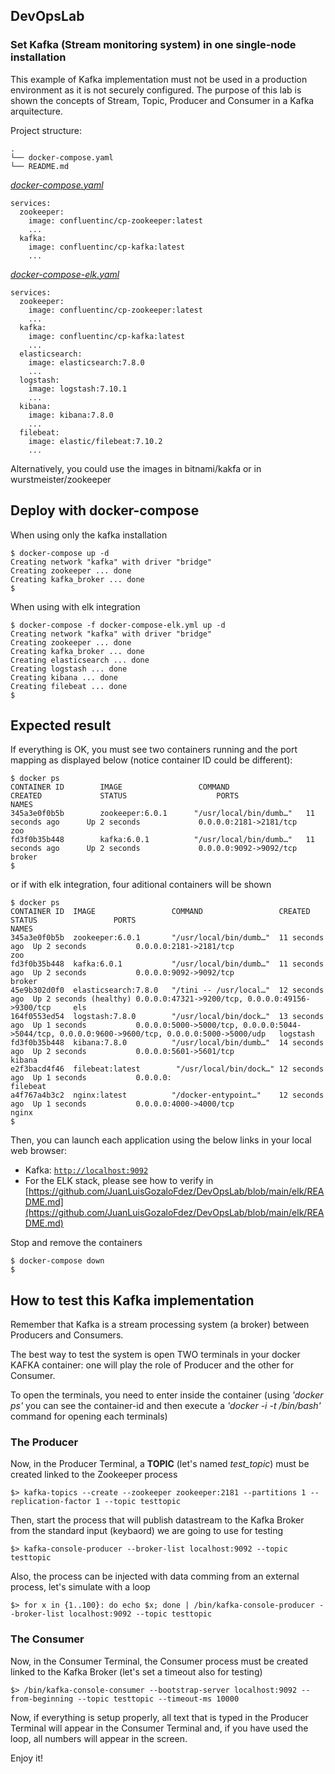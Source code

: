 ## DevOpsLab
### Set Kafka (Stream monitoring system) in one single-node installation

This example of Kafka implementation must not be used in a production environment as it is not securely configured.
The purpose of this lab is shown the concepts of Stream, Topic, Producer and Consumer in a Kafka arquitecture.

Project structure:
```
.
└── docker-compose.yaml
└── README.md
```

[_docker-compose.yaml_](docker-compose.yaml)
```
services:
  zookeeper:
    image: confluentinc/cp-zookeeper:latest
    ...
  kafka:
    image: confluentinc/cp-kafka:latest
    ...
```
[_docker-compose-elk.yaml_](docker-compose-elk.yaml)
```
services:
  zookeeper:
    image: confluentinc/cp-zookeeper:latest
    ...
  kafka:
    image: confluentinc/cp-kafka:latest
    ...
  elasticsearch:
    image: elasticsearch:7.8.0
    ...
  logstash:
    image: logstash:7.10.1
    ...
  kibana:
    image: kibana:7.8.0
    ...
  filebeat:
    image: elastic/filebeat:7.10.2
    ...
```
Alternatively, you could use the images in bitnami/kakfa or in wurstmeister/zookeeper

## Deploy with docker-compose
When using only the kafka installation
```
$ docker-compose up -d
Creating network "kafka" with driver "bridge"
Creating zookeeper ... done
Creating kafka_broker ... done
$
```

When using with elk integration
```
$ docker-compose -f docker-compose-elk.yml up -d
Creating network "kafka" with driver "bridge"
Creating zookeeper ... done
Creating kafka_broker ... done
Creating elasticsearch ... done
Creating logstash ... done
Creating kibana ... done
Creating filebeat ... done
$
```

## Expected result

If everything is OK, you must see two containers running and the port mapping as displayed below (notice container ID could be different):
```
$ docker ps
CONTAINER ID        IMAGE                 COMMAND                  CREATED             STATUS                    PORTS                                                                                            NAMES
345a3e0f0b5b        zookeeper:6.0.1      "/usr/local/bin/dumb…"   11 seconds ago      Up 2 seconds             0.0.0.0:2181->2181/tcp                                                                           zoo
fd3f0b35b448        kafka:6.0.1          "/usr/local/bin/dumb…"   11 seconds ago      Up 2 seconds             0.0.0.0:9092->9092/tcp                                                                           broker
$
```
or if with elk integration, four aditional containers will be shown
```
$ docker ps
CONTAINER ID  IMAGE                 COMMAND                 CREATED         STATUS                 PORTS                                                NAMES
345a3e0f0b5b  zookeeper:6.0.1       "/usr/local/bin/dumb…"  11 seconds ago  Up 2 seconds           0.0.0.0:2181->2181/tcp                               zoo
fd3f0b35b448  kafka:6.0.1           "/usr/local/bin/dumb…"  11 seconds ago  Up 2 seconds           0.0.0.0:9092->9092/tcp                               broker
45e9b302d0f0  elasticsearch:7.8.0   "/tini -- /usr/local…"  12 seconds ago  Up 2 seconds (healthy) 0.0.0.0:47321->9200/tcp, 0.0.0.0:49156->9300/tcp     els
164f0553ed54  logstash:7.8.0        "/usr/local/bin/dock…"  13 seconds ago  Up 1 seconds           0.0.0.0:5000->5000/tcp, 0.0.0.0:5044->5044/tcp, 0.0.0.0:9600->9600/tcp, 0.0.0.0:5000->5000/udp   logstash
fd3f0b35b448  kibana:7.8.0          "/usr/local/bin/dumb…"  14 seconds ago  Up 2 seconds           0.0.0.0:5601->5601/tcp                               kibana
e2f3bacd4f46  filebeat:latest        "/usr/local/bin/dock…" 12 seconds ago  Up 1 seconds           0.0.0.0:                                             filebeat
a4f767a4b3c2  nginx:latest          "/docker-entypoint…"    12 seconds ago  Up 1 seconds           0.0.0.0:4000->4000/tcp                               nginx
$ 
```
Then, you can launch each application using the below links in your local web browser:

* Kafka: [`http://localhost:9092`](http://localhost:9092)
* For the ELK stack, please see how to verify in [https://github.com/JuanLuisGozaloFdez/DevOpsLab/blob/main/elk/README.md](https://github.com/JuanLuisGozaloFdez/DevOpsLab/blob/main/elk/README.md)

Stop and remove the containers
```
$ docker-compose down
$
```

## How to test this Kafka implementation
Remember that Kafka is a stream processing system (a broker) between Producers and Consumers.

The best way to test the system is open TWO terminals in your docker KAFKA container: one will play the role of Producer and the other for Consumer.

To open the terminals, you need to enter inside the container (using *'docker ps'* you can see the container-id and then execute a *'docker -i -t <container-id> /bin/bash'* command for opening each terminals)

### The Producer
Now, in the Producer Terminal, a **TOPIC** (let's named *test_topic*) must be created linked to the Zookeeper process
```
$> kafka-topics --create --zookeeper zookeeper:2181 --partitions 1 --replication-factor 1 --topic testtopic
```
Then, start the process that will publish datastream to the Kafka Broker from the standard input (keybaord) we are going to use for testing
```
$> kafka-console-producer --broker-list localhost:9092 --topic testtopic
```
Also, the process can be injected with data comming from an external process, let's simulate with a loop
```
$> for x in {1..100}: do echo $x; done | /bin/kafka-console-producer --broker-list localhost:9092 --topic testtopic 
```

### The Consumer
Now, in the Consumer Terminal, the Consumer process must be created linked to the Kafka Broker (let's set a timeout also for testing)
```
$> /bin/kafka-console-consumer --bootstrap-server localhost:9092 --from-beginning --topic testtopic --timeout-ms 10000
```
Now, if everything is setup properly, all text that is typed in the Producer Terminal will appear in the Consumer Terminal and, if you have used the loop, all numbers will appear in the screen.

Enjoy it!
